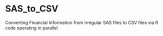# SAS_to_CSV
Converting Financial Information from irregular SAS files to CSV files via R code operating in parallel
